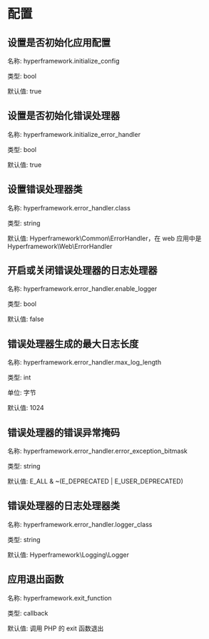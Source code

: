 # 配置

## 设置是否初始化应用配置
名称: hyperframework.initialize_config

类型: bool

默认值: true

## 设置是否初始化错误处理器
名称: hyperframework.initialize_error_handler

类型: bool

默认值: true

## 设置错误处理器类
名称: hyperframework.error_handler.class

类型: string

默认值: Hyperframework\Common\ErrorHandler，在 web 应用中是 Hyperframework\Web\ErrorHandler

## 开启或关闭错误处理器的日志处理器
名称: hyperframework.error_handler.enable_logger

类型: bool

默认值: false

## 错误处理器生成的最大日志长度

名称: hyperframework.error_handler.max_log_length

类型: int

单位: 字节

默认值: 1024

## 错误处理器的错误异常掩码
名称: hyperframework.error_handler.error_exception_bitmask

类型: string

默认值: E_ALL & ~(E_DEPRECATED | E_USER_DEPRECATED)

## 错误处理器的日志处理器类
名称: hyperframework.error_handler.logger_class

类型: string

默认值: Hyperframework\Logging\Logger

## 应用退出函数
名称: hyperframework.exit_function

类型: callback

默认值: 调用 PHP 的 exit 函数退出
